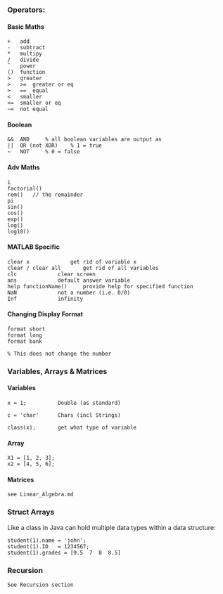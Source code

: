 ### Operators:
	
#### Basic Maths
	+	add			
	-	subtract
	*	multipy
	/	divide			
	ˆ	power			
	()	function
	>	greater			
	>	>=	greater or eq		
	>	==	equal
	<	smaller			
	<=	smaller or eq		
	∼=	not equal	

####  Boolean
	&&	AND	   	% all boolean variables are output as		
	||	OR (not XOR)	% 1 = true
	∼	NOT	  	% 0 = false

####  Adv Maths
	
	i				
	factorial()			
	rem()	// the remainder
	pi				
	sin()				
	cos()
	exp()			
	log()				
	log10()
	
####  MATLAB Specific
	
	clear x				get rid of variable x
	clear / clear all		get rid of all variables
	clc				clear screen
	ans				default answer variable
	help functionName()		provide help for specified function 
	NaN				not a number (i.e. 0/0)
	Inf				infinity
	
#### Changing Display Format
	
	format short		
	format long			
	format bank
	
	% This does not change the number


### Variables, Arrays & Matrices

#### Variables
	x = 1;			Double (as standard)

	c = 'char'		Chars (incl Strings)

	class(x);		get what type of variable 

	
#### Array
	X1 = [1, 2, 3];
	x2 = [4, 5, 6];

#### Matrices

	see Linear_Algebra.md
	
### Struct Arrays

Like a class in Java can hold multiple data types within a data structure:

	student(1).name = 'john';
	student(1).ID	= 1234567;
	student(1).grades = [9.5  7  8  8.5]
	
### Recursion

	See Recursion section
	

